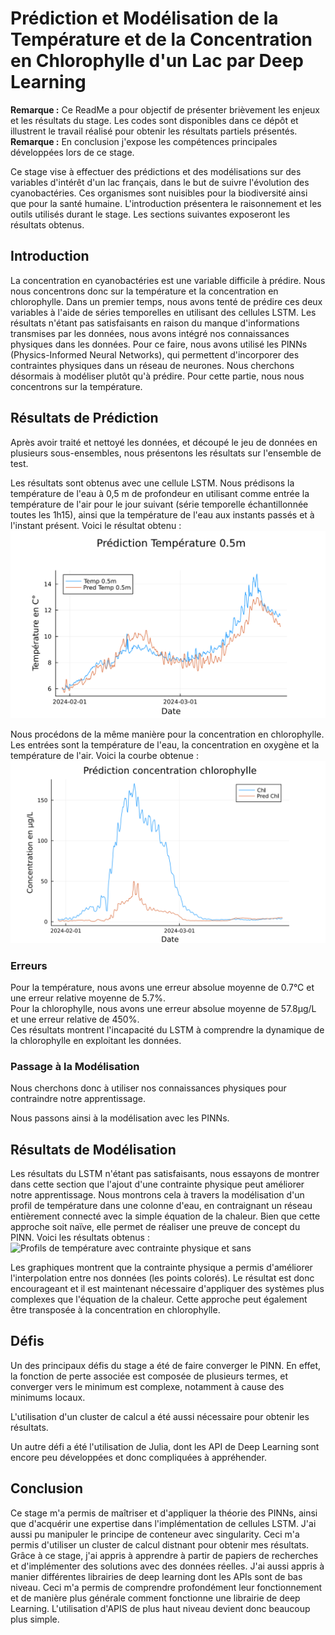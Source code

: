 # Prédiction et Modélisation de la Température et de la Concentration en Chlorophylle d'un Lac par Deep Learning

**Remarque :** Ce ReadMe a pour objectif de présenter brièvement les enjeux et les résultats du stage. Les codes sont disponibles dans ce dépôt et illustrent le travail réalisé pour obtenir les résultats partiels présentés.
**Remarque :** En conclusion j'expose les compétences principales développées lors de ce stage.

Ce stage vise à effectuer des prédictions et des modélisations sur des variables d'intérêt d'un lac français, dans le but de suivre l'évolution des cyanobactéries. Ces organismes sont nuisibles pour la biodiversité ainsi que pour la santé humaine. L'introduction présentera le raisonnement et les outils utilisés durant le stage. Les sections suivantes exposeront les résultats obtenus.

## Introduction

La concentration en cyanobactéries est une variable difficile à prédire. Nous nous concentrons donc sur la température et la concentration en chlorophylle. Dans un premier temps, nous avons tenté de prédire ces deux variables à l'aide de séries temporelles en utilisant des cellules LSTM. Les résultats n'étant pas satisfaisants en raison du manque d'informations transmises par les données, nous avons intégré nos connaissances physiques dans les données. Pour ce faire, nous avons utilisé les PINNs (Physics-Informed Neural Networks), qui permettent d'incorporer des contraintes physiques dans un réseau de neurones. Nous cherchons désormais à modéliser plutôt qu'à prédire. Pour cette partie, nous nous concentrons sur la température.

## Résultats de Prédiction

Après avoir traité et nettoyé les données, et découpé le jeu de données en plusieurs sous-ensembles, nous présentons les résultats sur l'ensemble de test.

Les résultats sont obtenus avec une cellule LSTM. Nous prédisons la température de l'eau à 0,5 m de profondeur en utilisant comme entrée la température de l'air pour le jour suivant (série temporelle échantillonnée toutes les 1h15), ainsi que la température de l'eau aux instants passés et à l'instant présent. Voici le résultat obtenu :
![Prédiction de la température de l'eau à 0.5m](images/templstm.png)

Nous procédons de la même manière pour la concentration en chlorophylle. Les entrées sont la température de l'eau, la concentration en oxygène et la température de l'air. Voici la courbe obtenue :
![Concentration en chlorophylle](images/chloro.png)

### Erreurs

Pour la température, nous avons une erreur absolue moyenne de 0.7°C et une erreur relative moyenne de 5.7%.  
Pour la chlorophylle, nous avons une erreur absolue moyenne de 57.8µg/L et une erreur relative de 450%.  
Ces résultats montrent l'incapacité du LSTM à comprendre la dynamique de la chlorophylle en exploitant les données.

### Passage à la Modélisation

Nous cherchons donc à utiliser nos connaissances physiques pour contraindre notre apprentissage.

Nous passons ainsi à la modélisation avec les PINNs.

## Résultats de Modélisation

Les résultats du LSTM n'étant pas satisfaisants, nous essayons de montrer dans cette section que l'ajout d'une contrainte physique peut améliorer notre apprentissage. Nous montrons cela à travers la modélisation d'un profil de température dans une colonne d'eau, en contraignant un réseau entièrement connecté avec la simple équation de la chaleur. Bien que cette approche soit naïve, elle permet de réaliser une preuve de concept du PINN. Voici les résultats obtenus :
![Profils de température avec contrainte physique et sans](images/temppinn.png)


Les graphiques montrent que la contrainte physique a permis d'améliorer l'interpolation entre nos données (les points colorés). Le résultat est donc encourageant et il est maintenant nécessaire d'appliquer des systèmes plus complexes que l'équation de la chaleur. Cette approche peut également être transposée à la concentration en chlorophylle.

## Défis

Un des principaux défis du stage a été de faire converger le PINN. En effet, la fonction de perte associée est composée de plusieurs termes, et converger vers le minimum est complexe, notamment à cause des minimums locaux.

L'utilisation d'un cluster de calcul a été aussi nécessaire pour obtenir les résultats.

Un autre défi a été l'utilisation de Julia, dont les API de Deep Learning sont encore peu développées et donc compliquées à appréhender.

## Conclusion

Ce stage m'a permis de maîtriser et d'appliquer la théorie des PINNs, ainsi que d'acquérir une expertise dans l'implémentation de cellules LSTM. J'ai aussi pu manipuler le principe de conteneur avec singularity. Ceci m'a permis d'utiliser un cluster de calcul distnant pour obtenir mes résultats.
Grâce à ce stage, j'ai appris à apprendre à partir de papiers de recherches et d'implémenter des solutions avec des données réelles. J'ai aussi appris à manier différentes librairies de deep learning dont les APIs sont de bas niveau. Ceci m'a permis de comprendre profondément leur fonctionnement et de manière plus générale comment fonctionne une librairie de deep Learning. L'utilisation d'APIS de plus haut niveau devient donc beaucoup plus simple. 
